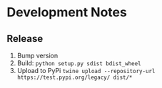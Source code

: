 # Development Notes

## Release

1) Bump version
2) Build: `python setup.py sdist bdist_wheel`
3) Upload to PyPi `twine upload --repository-url https://test.pypi.org/legacy/ dist/*`
